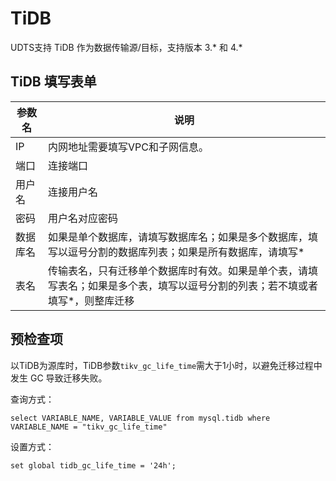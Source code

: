 # TiDB 

UDTS支持 TiDB 作为数据传输源/目标，支持版本 3.* 和 4.*

## TiDB 填写表单

| 参数名   | 说明                                                         |
| -------- | ------------------------------------------------------------ |
| IP       | 内网地址需要填写VPC和子网信息。                            |
| 端口     | 连接端口                                                |
| 用户名   | 连接用户名                                              |
| 密码     | 用户名对应密码                                          |
| 数据库名 | 如果是单个数据库，请填写数据库名；如果是多个数据库，填写以逗号分割的数据库列表；如果是所有数据库，请填写* |                                              |
| 表名     | 传输表名，只有迁移单个数据库时有效。如果是单个表，请填写表名；如果是多个表，填写以逗号分割的列表；若不填或者填写*，则整库迁移     |

## 预检查项

以TiDB为源库时，TiDB参数`tikv_gc_life_time`需大于1小时，以避免迁移过程中发生 GC 导致迁移失败。

查询方式：
```
select VARIABLE_NAME, VARIABLE_VALUE from mysql.tidb where VARIABLE_NAME = "tikv_gc_life_time"
```

设置方式：
```
set global tidb_gc_life_time = '24h';
```